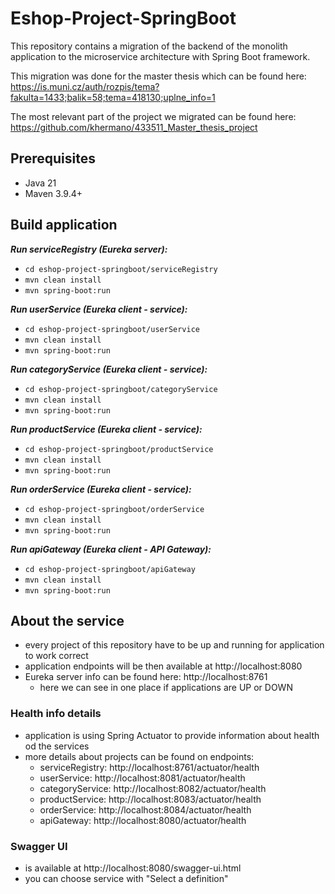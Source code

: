 # Eshop-Project-SpringBoot

This repository contains a migration of the backend of the monolith application to the microservice
architecture with Spring Boot framework. 

This migration was done for the master thesis which can be found here: 
https://is.muni.cz/auth/rozpis/tema?fakulta=1433;balik=58;tema=418130;uplne_info=1

The most relevant part of the project we migrated can be found here: 
https://github.com/khermano/433511_Master_thesis_project

## **Prerequisites**
- Java 21
- Maven 3.9.4+

## **Build application**

***Run serviceRegistry (Eureka server):***
- `cd eshop-project-springboot/serviceRegistry`
- `mvn clean install`
- `mvn spring-boot:run`

***Run userService (Eureka client - service):***
- `cd eshop-project-springboot/userService`
- `mvn clean install`
- `mvn spring-boot:run`

***Run categoryService (Eureka client - service):***
- `cd eshop-project-springboot/categoryService`
- `mvn clean install`
- `mvn spring-boot:run`

***Run productService (Eureka client - service):***
- `cd eshop-project-springboot/productService`
- `mvn clean install`
- `mvn spring-boot:run`

***Run orderService (Eureka client - service):***
- `cd eshop-project-springboot/orderService`
- `mvn clean install`
- `mvn spring-boot:run`

***Run apiGateway (Eureka client - API Gateway):***
- `cd eshop-project-springboot/apiGateway`
- `mvn clean install`
- `mvn spring-boot:run`

## About the service

- every project of this repository have to be up and running for application to work correct
- application endpoints will be then available at http://localhost:8080
- Eureka server info can be found here: http://localhost:8761
  - here we can see in one place if applications are UP or DOWN

### Health info details

- application is using Spring Actuator to provide information about health od the services
- more details about projects can be found on endpoints:
  - serviceRegistry: http://localhost:8761/actuator/health
  - userService: http://localhost:8081/actuator/health
  - categoryService: http://localhost:8082/actuator/health
  - productService: http://localhost:8083/actuator/health
  - orderService: http://localhost:8084/actuator/health
  - apiGateway: http://localhost:8080/actuator/health

### Swagger UI

- is available at http://localhost:8080/swagger-ui.html
- you can choose service with "Select a definition"